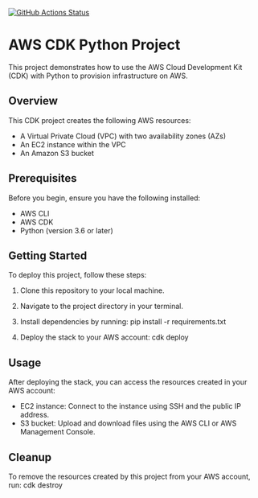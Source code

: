 [![GitHub Actions Status](https://github.com/Alazzze/CDK-AWS/workflows/CI/badge.svg)](https://github.com/Alazzze/CDK-AWS/actions)

# AWS CDK Python Project

This project demonstrates how to use the AWS Cloud Development Kit (CDK) with Python to provision infrastructure on AWS.

## Overview

This CDK project creates the following AWS resources:
- A Virtual Private Cloud (VPC) with two availability zones (AZs)
- An EC2 instance within the VPC
- An Amazon S3 bucket

## Prerequisites

Before you begin, ensure you have the following installed:
- AWS CLI
- AWS CDK
- Python (version 3.6 or later)

## Getting Started

To deploy this project, follow these steps:

1. Clone this repository to your local machine.
2. Navigate to the project directory in your terminal.
3. Install dependencies by running:
pip install -r requirements.txt

4. Deploy the stack to your AWS account:
cdk deploy


## Usage

After deploying the stack, you can access the resources created in your AWS account:
- EC2 instance: Connect to the instance using SSH and the public IP address.
- S3 bucket: Upload and download files using the AWS CLI or AWS Management Console.

## Cleanup

To remove the resources created by this project from your AWS account, run:
cdk destroy





